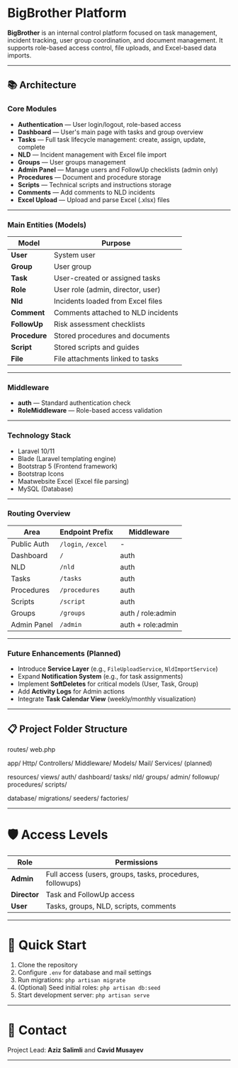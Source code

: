 # BigBrother Platform

**BigBrother** is an internal control platform focused on task management, incident tracking, user group coordination, and document management. It supports role-based access control, file uploads, and Excel-based data imports.

---

## 📚 Architecture

### Core Modules

- **Authentication** — User login/logout, role-based access
- **Dashboard** — User's main page with tasks and group overview
- **Tasks** — Full task lifecycle management: create, assign, update, complete
- **NLD** — Incident management with Excel file import
- **Groups** — User groups management
- **Admin Panel** — Manage users and FollowUp checklists (admin only)
- **Procedures** — Document and procedure storage
- **Scripts** — Technical scripts and instructions storage
- **Comments** — Add comments to NLD incidents
- **Excel Upload** — Upload and parse Excel (.xlsx) files

---

### Main Entities (Models)

| Model       | Purpose                                           |
|-------------|---------------------------------------------------|
| **User**    | System user                                       |
| **Group**   | User group                                         |
| **Task**    | User-created or assigned tasks                    |
| **Role**    | User role (admin, director, user)                 |
| **Nld**     | Incidents loaded from Excel files                 |
| **Comment** | Comments attached to NLD incidents                |
| **FollowUp**| Risk assessment checklists                        |
| **Procedure**| Stored procedures and documents                 |
| **Script**  | Stored scripts and guides                        |
| **File**    | File attachments linked to tasks                  |

---

### Middleware

- **auth** — Standard authentication check
- **RoleMiddleware** — Role-based access validation

---

### Technology Stack

- Laravel 10/11
- Blade (Laravel templating engine)
- Bootstrap 5 (Frontend framework)
- Bootstrap Icons
- Maatwebsite Excel (Excel file parsing)
- MySQL (Database)

---

### Routing Overview

| Area        | Endpoint Prefix | Middleware |
|-------------|-----------------|------------|
| Public Auth | `/login`, `/excel` | - |
| Dashboard   | `/`              | auth |
| NLD         | `/nld`           | auth |
| Tasks       | `/tasks`         | auth |
| Procedures  | `/procedures`    | auth |
| Scripts     | `/script`        | auth |
| Groups      | `/groups`        | auth / role:admin |
| Admin Panel | `/admin`         | auth + role:admin |

---

### Future Enhancements (Planned)

- Introduce **Service Layer** (e.g., `FileUploadService`, `NldImportService`)
- Expand **Notification System** (e.g., for task assignments)
- Implement **SoftDeletes** for critical models (User, Task, Group)
- Add **Activity Logs** for Admin actions
- Integrate **Task Calendar View** (weekly/monthly visualization)

---

## 📋 Project Folder Structure

routes/ web.php

app/ Http/ Controllers/ Middleware/ Models/ Mail/ Services/ (planned)

resources/ views/ auth/ dashboard/ tasks/ nld/ groups/ admin/ followup/ procedures/ scripts/

database/ migrations/ seeders/ factories/

---

# 🛡️ Access Levels

| Role    | Permissions                                               |
|---------|------------------------------------------------------------|
| **Admin** | Full access (users, groups, tasks, procedures, followups) |
| **Director** | Task and FollowUp access                              |
| **User** | Tasks, groups, NLD, scripts, comments                     |

---

# 🚀 Quick Start

1. Clone the repository
2. Configure `.env` for database and mail settings
3. Run migrations: `php artisan migrate`
4. (Optional) Seed initial roles: `php artisan db:seed`
5. Start development server: `php artisan serve`

---

# 📩 Contact

Project Lead: **Aziz Salimli** and **Cavid Musayev**

---

